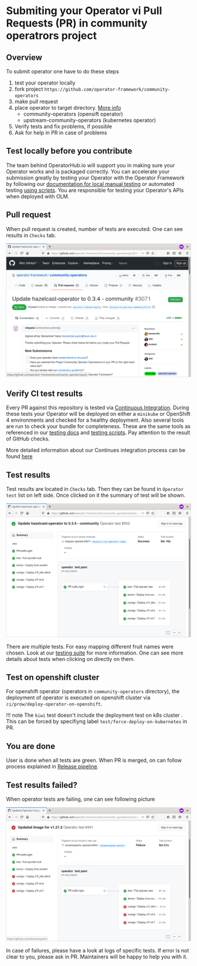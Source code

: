 # Submiting your Operator vi Pull Requests (PR) in community operatrors project

## Overview
To submit operator one have to do these steps

1. test your operator locally
1. fork project `https://github.com/operator-framework/community-operators`
1. make pull request
1. place operator to target directory. [More info](./contributing-where-to.md)
    - community-operators (opensift operator)
    - upstream-community-operators (kubernetes operator)
1. Verify tests and fix problems, if possible
1. Ask for help in PR in case of problems

## Test locally before you contribute

The team behind OperatorHub.io will support you in making sure your Operator works and is packaged correctly. You can accelerate your submission greatly by testing your Operator with the Operator Framework by following our [documentation for local manual testing](./testing-operators.md) or automated testing [using scripts](./operator-test-suite.md). You are responsible for testing your Operator's APIs when deployed with OLM.

## Pull request
When pull request is created, number of tests are executed. One can see results in `Checks` tab.

![PR](images/op_test_pr.png)

## Verify CI test results

Every PR against this repository is tested via [Continuous Integration](./tests-in-pr.md). During these tests your Operator will be deployed on either a `minikube` or OpenShift 4 environments and checked for a healthy deployment. Also several tools are run to check your bundle for completeness. These are the same tools as referenced in our [testing docs](./testing-operators.md) and [testing scripts](./operator-test-suite.md). Pay attention to the result of GitHub checks.

More detailed information about our Continues integration process can be found [here](./tests-in-pr.md)

## Test results

Test results are located in `Checks` tab. Then they can be found in `Operator test` list on left side. Once clicked on it the summary of test will be shown. 

![Summary of test results](images/op_pr_tests_all_ok.png)

There are multiple tests. For easy mapping different fruit names were chosen. Look at our [testing suite](./tests-in-pr.md) for more information.
One can see more details about tests when clicking on directly on them. 

## Test on openshift cluster
For openshift operator (operators in `community-operators` directory), the deployment of operator is executed on openshift cluster via `ci/prow/deploy-operator-on-openshift`.

!!! note
    The `kiwi` test doesn't include the deployment test on k8s cluster . This can be forced by specifiyng label `test/force-deploy-on-kubernetes` in PR.

## You are done
User is done when all tests are green. When PR is merged, on can follow process explained in [Release pipeline](./operator-release-process.md).
## Test results failed?
When operator tests are failing, one can see following picture

![Summary of test results when failing](images/op_pr_tests_failed.png)

In case of failures, please have a look at logs of specific tests. If error is not clear to you, please ask in PR. Maintainers will be happy to help you with it.
